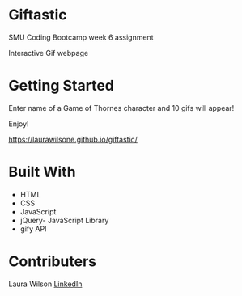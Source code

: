 # Giftastic

SMU Coding Bootcamp week 6 assignment

Interactive Gif webpage

# Getting Started

Enter name of a Game of Thornes character and 10 gifs will appear!

Enjoy!

https://laurawilsone.github.io/giftastic/

# Built With
- HTML
- CSS
- JavaScript
- jQuery- JavaScript Library
- gify API

# Contributers
Laura Wilson [LinkedIn](www.linkedin.com/in/laura-wilson-03b266148) 
